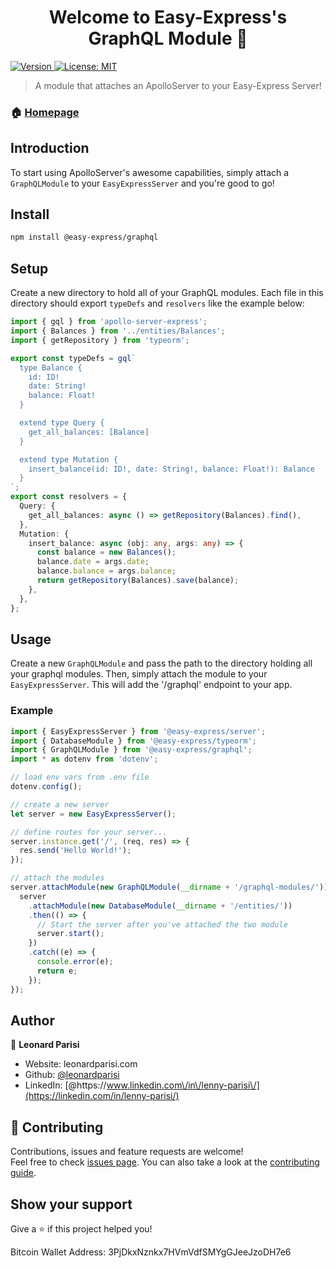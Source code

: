 <h1 align="center">Welcome to Easy-Express's GraphQL Module 👋</h1>
<p>
  <a href="https://www.npmjs.com/package/@easy-express/graphql" target="_blank">
    <img alt="Version" src="https://img.shields.io/npm/v/@easy-express/graphql.svg">
  </a>
  <a href="#" target="_blank">
    <img alt="License: MIT" src="https://img.shields.io/badge/License-MIT-yellow.svg" />
  </a>
</p>

> A module that attaches an ApolloServer to your Easy-Express Server!

### 🏠 [Homepage](https://github.com/easy-express/graphql#readme)

## Introduction

To start using ApolloServer's awesome capabilities, simply attach a `GraphQLModule` to your `EasyExpressServer` and you're good to go!

## Install

```sh
npm install @easy-express/graphql
```

## Setup

Create a new directory to hold all of your GraphQL modules. Each file in this directory should export `typeDefs` and `resolvers` like the example below:

```ts
import { gql } from 'apollo-server-express';
import { Balances } from '../entities/Balances';
import { getRepository } from 'typeorm';

export const typeDefs = gql`
  type Balance {
    id: ID!
    date: String!
    balance: Float!
  }

  extend type Query {
    get_all_balances: [Balance]
  }

  extend type Mutation {
    insert_balance(id: ID!, date: String!, balance: Float!): Balance
  }
`;
export const resolvers = {
  Query: {
    get_all_balances: async () => getRepository(Balances).find(),
  },
  Mutation: {
    insert_balance: async (obj: any, args: any) => {
      const balance = new Balances();
      balance.date = args.date;
      balance.balance = args.balance;
      return getRepository(Balances).save(balance);
    },
  },
};
```

## Usage

Create a new `GraphQLModule` and pass the path to the directory holding all your graphql modules. Then, simply attach the module to your `EasyExpressServer`. This will add the '/graphql' endpoint to your app.

### Example

```ts
import { EasyExpressServer } from '@easy-express/server';
import { DatabaseModule } from '@easy-express/typeorm';
import { GraphQLModule } from '@easy-express/graphql';
import * as dotenv from 'dotenv';

// load env vars from .env file
dotenv.config();

// create a new server
let server = new EasyExpressServer();

// define routes for your server...
server.instance.get('/', (req, res) => {
  res.send('Hello World!');
});

// attach the modules
server.attachModule(new GraphQLModule(__dirname + '/graphql-modules/')).then(() => {
  server
    .attachModule(new DatabaseModule(__dirname + '/entities/'))
    .then(() => {
      // Start the server after you've attached the two module
      server.start();
    })
    .catch((e) => {
      console.error(e);
      return e;
    });
});
```

## Author

👤 **Leonard Parisi**

- Website: leonardparisi.com
- Github: [@leonardparisi](https://github.com/leonardparisi)
- LinkedIn: [@https:\/\/www.linkedin.com\/in\/lenny-parisi\/](https://linkedin.com/in/lenny-parisi/)

## 🤝 Contributing

Contributions, issues and feature requests are welcome!<br />Feel free to check [issues page](https://github.com/easy-express/graphql/issues). You can also take a look at the [contributing guide](https://github.com/easy-express/graphql/blob/master/CONTRIBUTING.md).

## Show your support

Give a ⭐️ if this project helped you!

Bitcoin Wallet Address: 3PjDkxNznkx7HVmVdfSMYgGJeeJzoDH7e6
